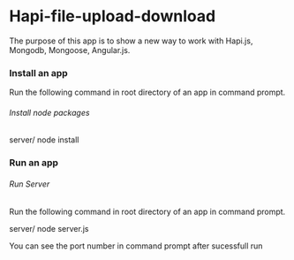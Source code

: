 Hapi-file-upload-download
========================

The purpose of this app is to show a new way to work with Hapi.js, Mongodb, Mongoose, Angular.js.


### Install an app

Run the following command in root directory of an app in command prompt.

###### *Install node packages*

server/ node install

### Run an app

###### *Run Server*

Run the following command in root directory of an app in command prompt.

server/ node server.js

You can see the port number in command prompt after sucessfull run



